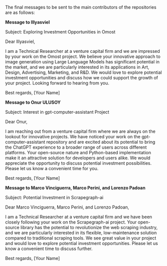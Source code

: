 The final messages to be sent to the main contributors of the repositories are as follows:

**Message to lllyasviel**

Subject: Exploring Investment Opportunities in Omost

Dear lllyasviel,

I am a Technical Researcher at a venture capital firm and we are impressed by your work on the Omost project. We believe your innovative approach to image generation using Large Language Models has significant potential in the market, and we are particularly interested in its applications in Art, Design, Advertising, Marketing, and R&D. We would love to explore potential investment opportunities and discuss how we could support the growth of your project. Looking forward to hearing from you.

Best regards,
[Your Name]


**Message to Onur ULUSOY**

Subject: Interest in gpt-computer-assistant Project

Dear Onur,

I am reaching out from a venture capital firm where we are always on the lookout for innovative projects. We have noticed your work on the gpt-computer-assistant repository and are excited about its potential to bring the ChatGPT experience to a broader range of users across different platforms. Your open-source nature and Python-based implementation make it an attractive solution for developers and users alike. We would appreciate the opportunity to discuss potential investment possibilities. Please let us know a convenient time for you.

Best regards,
[Your Name]


**Message to Marco Vinciguerra, Marco Perini, and Lorenzo Padoan**

Subject: Potential Investment in Scrapegraph-ai

Dear Marco Vinciguerra, Marco Perini, and Lorenzo Padoan,

I am a Technical Researcher at a venture capital firm and we have been closely following your work on the Scrapegraph-ai project. Your open-source library has the potential to revolutionize the web scraping industry, and we are particularly interested in its flexible, low-maintenance solution compared to traditional scraping tools. We see great value in your project and would love to explore potential investment opportunities. Please let us know a convenient time to discuss further.

Best regards,
[Your Name]